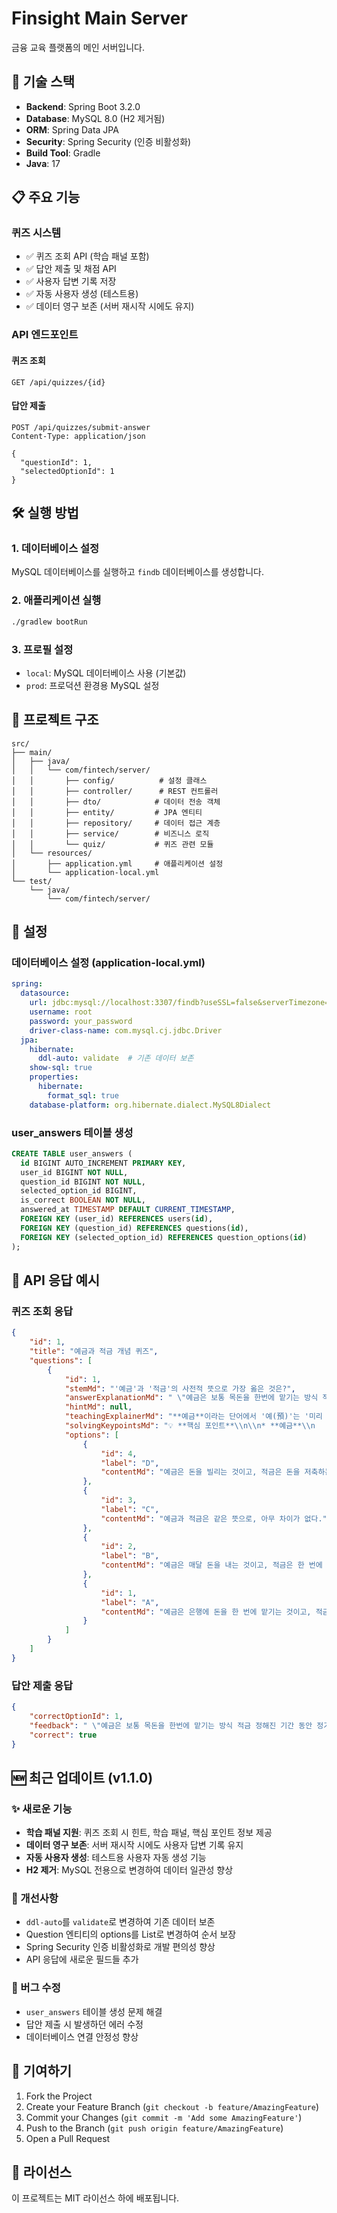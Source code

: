 # Finsight Main Server

금융 교육 플랫폼의 메인 서버입니다.

## 🚀 기술 스택

- **Backend**: Spring Boot 3.2.0
- **Database**: MySQL 8.0 (H2 제거됨)
- **ORM**: Spring Data JPA
- **Security**: Spring Security (인증 비활성화)
- **Build Tool**: Gradle
- **Java**: 17

## 📋 주요 기능

### 퀴즈 시스템
- ✅ 퀴즈 조회 API (학습 패널 포함)
- ✅ 답안 제출 및 채점 API
- ✅ 사용자 답변 기록 저장
- ✅ 자동 사용자 생성 (테스트용)
- ✅ 데이터 영구 보존 (서버 재시작 시에도 유지)

### API 엔드포인트

#### 퀴즈 조회
```
GET /api/quizzes/{id}
```

#### 답안 제출
```
POST /api/quizzes/submit-answer
Content-Type: application/json

{
  "questionId": 1,
  "selectedOptionId": 1
}
```

## 🛠️ 실행 방법

### 1. 데이터베이스 설정
MySQL 데이터베이스를 실행하고 `findb` 데이터베이스를 생성합니다.

### 2. 애플리케이션 실행
```bash
./gradlew bootRun
```

### 3. 프로필 설정
- `local`: MySQL 데이터베이스 사용 (기본값)
- `prod`: 프로덕션 환경용 MySQL 설정

## 📁 프로젝트 구조

```
src/
├── main/
│   ├── java/
│   │   └── com/fintech/server/
│   │       ├── config/          # 설정 클래스
│   │       ├── controller/      # REST 컨트롤러
│   │       ├── dto/            # 데이터 전송 객체
│   │       ├── entity/         # JPA 엔티티
│   │       ├── repository/     # 데이터 접근 계층
│   │       ├── service/        # 비즈니스 로직
│   │       └── quiz/           # 퀴즈 관련 모듈
│   └── resources/
│       ├── application.yml     # 애플리케이션 설정
│       └── application-local.yml
└── test/
    └── java/
        └── com/fintech/server/
```

## 🔧 설정

### 데이터베이스 설정 (application-local.yml)
```yaml
spring:
  datasource:
    url: jdbc:mysql://localhost:3307/findb?useSSL=false&serverTimezone=UTC&characterEncoding=UTF-8
    username: root
    password: your_password
    driver-class-name: com.mysql.cj.jdbc.Driver
  jpa:
    hibernate:
      ddl-auto: validate  # 기존 데이터 보존
    show-sql: true
    properties:
      hibernate:
        format_sql: true
    database-platform: org.hibernate.dialect.MySQL8Dialect
```

### user_answers 테이블 생성
```sql
CREATE TABLE user_answers (
  id BIGINT AUTO_INCREMENT PRIMARY KEY,
  user_id BIGINT NOT NULL,
  question_id BIGINT NOT NULL,
  selected_option_id BIGINT,
  is_correct BOOLEAN NOT NULL,
  answered_at TIMESTAMP DEFAULT CURRENT_TIMESTAMP,
  FOREIGN KEY (user_id) REFERENCES users(id),
  FOREIGN KEY (question_id) REFERENCES questions(id),
  FOREIGN KEY (selected_option_id) REFERENCES question_options(id)
);
```

## 📝 API 응답 예시

### 퀴즈 조회 응답
```json
{
    "id": 1,
    "title": "예금과 적금 개념 퀴즈",
    "questions": [
        {
            "id": 1,
            "stemMd": "'예금'과 '적금'의 사전적 뜻으로 가장 옳은 것은?",
            "answerExplanationMd": " \"예금은 보통 목돈을 한번에 맡기는 방식 적금 정해진 기간 동안 정기적으로 일정 금액을 납입하는 방식\"",
            "hintMd": null,
            "teachingExplainerMd": "**예금**이라는 단어에서 '예(預)'는 '미리 맡긴다'는 뜻이에요. 이미 목돈이 있는 상태에서 한 번에 맡기고, 일정 기간 후에 이자와 함께 돌려받는 방식이에요.\\n\\n**적금**의 '적(積)'은 '쌓는다'는 뜻이에요. 매달 꾸준히 돈을 부어 목돈을 쌓는 방식이고, 마찬가지로 만기 시 이자와 함께 돌려받아요.\\n\\n이 차이를 알면 둘 중 어느 구조가 자신에게 맞는지 상상해보는 것이 포인트예요.\\n\\n'돈을 어떻게 넣느냐'가 바로 핵심이에요.",
            "solvingKeypointsMd": "💡 **핵심 포인트**\\n\\n* **예금**\\n    = 목돈을 한 번에 넣고, 전액에 이자가 붙는 구조\\n* **적금**\\n    = 매달 일정 금액을 넣으며, 쌓인 금액에 점점 이자가 붙는 구조\\n\\n✓ 둘 다 저축 상품이고, 돈을 어떻게 넣느냐가 가장 중요한 차이점!",
            "options": [
                {
                    "id": 4,
                    "label": "D",
                    "contentMd": "예금은 돈을 빌리는 것이고, 적금은 돈을 저축하는 것이다."
                },
                {
                    "id": 3,
                    "label": "C",
                    "contentMd": "예금과 적금은 같은 뜻으로, 아무 차이가 없다."
                },
                {
                    "id": 2,
                    "label": "B",
                    "contentMd": "예금은 매달 돈을 내는 것이고, 적금은 한 번에 맡기는 것이다."
                },
                {
                    "id": 1,
                    "label": "A",
                    "contentMd": "예금은 은행에 돈을 한 번에 맡기는 것이고, 적금은 일정 기간 동안 나눠서 돈을 넣는 것이다."
                }
            ]
        }
    ]
}
```

### 답안 제출 응답
```json
{
    "correctOptionId": 1,
    "feedback": " \"예금은 보통 목돈을 한번에 맡기는 방식 적금 정해진 기간 동안 정기적으로 일정 금액을 납입하는 방식\"",
    "correct": true
}
```

## 🆕 최근 업데이트 (v1.1.0)

### ✨ 새로운 기능
- **학습 패널 지원**: 퀴즈 조회 시 힌트, 학습 패널, 핵심 포인트 정보 제공
- **데이터 영구 보존**: 서버 재시작 시에도 사용자 답변 기록 유지
- **자동 사용자 생성**: 테스트용 사용자 자동 생성 기능
- **H2 제거**: MySQL 전용으로 변경하여 데이터 일관성 향상

### 🔧 개선사항
- `ddl-auto`를 `validate`로 변경하여 기존 데이터 보존
- Question 엔티티의 options를 List로 변경하여 순서 보장
- Spring Security 인증 비활성화로 개발 편의성 향상
- API 응답에 새로운 필드들 추가

### 🐛 버그 수정
- `user_answers` 테이블 생성 문제 해결
- 답안 제출 시 발생하던 에러 수정
- 데이터베이스 연결 안정성 향상

## 🤝 기여하기

1. Fork the Project
2. Create your Feature Branch (`git checkout -b feature/AmazingFeature`)
3. Commit your Changes (`git commit -m 'Add some AmazingFeature'`)
4. Push to the Branch (`git push origin feature/AmazingFeature`)
5. Open a Pull Request

## 📄 라이선스

이 프로젝트는 MIT 라이선스 하에 배포됩니다.

